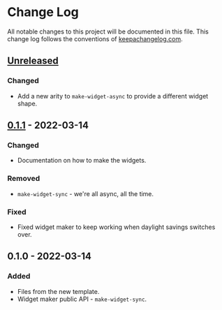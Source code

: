 # Change Log
All notable changes to this project will be documented in this file. This change log follows the conventions of [keepachangelog.com](http://keepachangelog.com/).

## [Unreleased]
### Changed
- Add a new arity to `make-widget-async` to provide a different widget shape.

## [0.1.1] - 2022-03-14
### Changed
- Documentation on how to make the widgets.

### Removed
- `make-widget-sync` - we're all async, all the time.

### Fixed
- Fixed widget maker to keep working when daylight savings switches over.

## 0.1.0 - 2022-03-14
### Added
- Files from the new template.
- Widget maker public API - `make-widget-sync`.

[Unreleased]: https://github.com/myname/myapp/compare/0.1.1...HEAD
[0.1.1]: https://github.com/myname/myapp/compare/0.1.0...0.1.1
